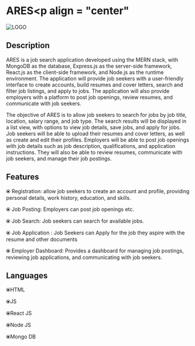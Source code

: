 # ARES<p align = "center"
   
![LOGO](https://user-images.githubusercontent.com/126149253/223385894-b34f4ce7-537c-44e2-97fe-d9b5ec97322b.png)

</p>


## Description
ARES is a job search application developed using the MERN stack, with MongoDB as the database, Express.js as the server-side framework, React.js as the client-side framework, and Node.js as the runtime environment. The application will provide job seekers with a user-friendly interface to create accounts, build resumes and cover letters, search and filter job listings, and apply to jobs. The application will also provide employers with a platform to post job openings, review resumes, and communicate with job seekers.

The objective of ARES is to allow job seekers to search for jobs by job title, location, salary range, and job type. The search results will be displayed in a list view, with options to view job details, save jobs, and apply for jobs. Job seekers will be able to upload their resumes and cover letters, as well as create and edit their profiles. Employers will be able to post job openings with job details such as job description, qualifications, and application instructions. They will also be able to review resumes, communicate with job seekers, and manage their job postings.

## Features

⦿ Registration:  allow job seekers to create an account and profile, providing personal details, work history, education, and skills.
      
⦿ Job Posting: Employers can post job openings etc.          

⦿ Job Search: Job seekers can search for available jobs.

⦿ Job Application : Job Seekers can Apply for the job they aspire with the resume and other documents

⦿ Employer Dashboard:  Provides a dashboard for managing job postings, reviewing job applications, and communicating with job seekers.




## Languages
⦿HTML 

⦿JS 

⦿React JS

⦿Node JS 

⦿Mongo DB
